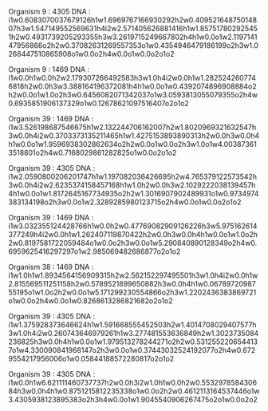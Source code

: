 Organism 9 : 4305
DNA : i1w0.6083070037679126h1w1.6969767166930292h2w0.40952164875014807h3w1.547149552569631h4i2w2.571405626881416h1w1.857517802925451h2w0.4931739205293355h3w3.2619715249667802h4h1w0.0o1w2.119714147956866o2h2w0.37082631269557353o1w0.4354946479186199o2h3w1.0268447510865908o1w0.0o2h4w0.0o1w0.0o2o1o2

Organism 9 : 1469
DNA : i1w0.0h1w0.0h2w2.179307266492583h3w1.0h4i2w0.0h1w1.2825242607746818h2w0.0h3w3.388164196372081h4h1w0.0o1w0.4392074896908884o2h2w0.0o1w1.0o2h3w0.6456082071342037o1w3.0593813055079355o2h4w0.6935851906137329o1w0.12678621097516407o2o1o2

Organism 39 : 1469
DNA : i1w3.526198687546675h1w2.132244706162007h2w1.8020969321632547h3w0.0h4i2w0.3703373135211465h1w1.4275153893890313h2w0.0h3w0.0h4h1w0.0o1w1.9596938302862634o2h2w0.0o1w0.0o2h3w1.0o1w4.003873613518801o2h4w0.7168029861282825o1w0.0o2o1o2

Organism 39 : 4305
DNA : i1w2.0590800206201747h1w1.197082036426695h2w4.765379122573542h3w0.0h4i2w2.6235374158457168h1w1.0h2w0.0h3w2.1029222038139457h4h1w0.0o1w1.8172645167734935o2h2w1.3016907902489931o1w0.9734974383134198o2h3w0.0o1w2.3289285980123715o2h4w0.0o1w0.0o2o1o2

Organism 39 : 1469
DNA : i1w3.032355124428766h1w0.0h2w0.47769082909126226h3w5.975162614377249h4i2w0.0h1w1.262407119870422h2w0.0h3w0.0h4h1w0.0o1w1.0o2h2w0.8197581722059484o1w0.0o2h3w0.0o1w5.290840890128349o2h4w0.6959625416297297o1w2.985069482686877o2o1o2

Organism 38 : 1469
DNA : i1w1.0h1w1.8934564156909315h2w2.562152297495501h3w1.0h4i2w0.0h1w2.815569511251158h2w0.5789521899650882h3w0.0h4h1w0.0678972098755195o1w1.0o2h2w0.0o1w5.171299230554866o2h3w1.2202436383869721o1w0.0o2h4w0.0o1w0.8268613286821682o2o1o2

Organism 39 : 4305
DNA : i1w1.375928373646624h1w1.591668555452503h2w1.4014708029407577h3w1.0h4i2w0.260743646979261h1w3.277481553636849h2w1.3023735084236825h3w0.0h4h1w0.0o1w1.979513278244271o2h2w0.5312552206544137o1w4.330090841968147o2h3w0.0o1w0.37443032524192077o2h4w0.6729554217956006o1w0.05844188572280817o2o1o2

Organism 39 : 4305
DNA : i1w0.0h1w6.621111460737737h2w0.0h3i2w1.0h1w0.0h2w0.553297858430684h3w0.0h4h1w0.8751215812235338o1w0.0o2h2w0.4612113164537446o1w3.4305938123895383o2h3h4w0.0o1w1.9045540906267475o2o1w0.0o2o2
